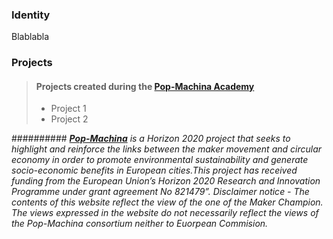 
### Identity
Blablabla

### Projects
> #### Projects created during the **[Pop-Machina Academy](https://pop-machina.eu/academy)**
> 
> - Project 1
> - Project 2
>

########## <em>**[Pop-Machina](https://pop-machina.eu/)** is a Horizon 2020 project that seeks to highlight and reinforce the links between the maker movement and circular economy in order to promote environmental sustainability and generate socio-economic benefits in European cities.This project has received funding from the European Union’s Horizon 2020 Research and Innovation Programme under grant agreement No 821479”. Disclaimer notice - The contents of this website reflect the view of the one of the Maker Champion. The views expressed in the website do not necessarily reflect the views of the Pop-Machina consortium neither to Euorpean Commision.</em>
